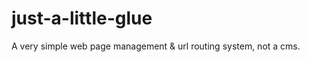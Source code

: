 just-a-little-glue
==================

A very simple web page management &amp; url routing system, not a cms.